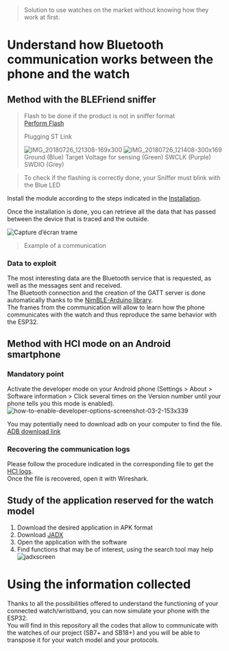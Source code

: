 > Solution to use watches on the market without knowing how they work at first.  
# Understand how Bluetooth communication works between the phone and the watch
## Method with the BLEFriend sniffer
> Flash to be done if the product is not in sniffer format  
> [Perform Flash](https://github.com/G-Rgn/Bracelet-Indicateur-Sportif/tree/ConnectESP32/Flash_NRF51)  
>   
> Plugging ST Link  
>   
> ![IMG_20180726_121308-169x300](https://user-images.githubusercontent.com/71140515/164702079-e4ad2e67-f073-44dc-91f1-7bd02a7f8d86.jpg) ![IMG_20180726_121408-300x169](https://user-images.githubusercontent.com/71140515/164701891-5b72366f-4b68-45bf-949a-9f2a029b5ad8.jpg)  
> Ground (Blue)
Target Voltage for sensing (Green)
SWCLK (Purple)
SWDIO (Grey)  
  
> To check if the flashing is correctly done, your Sniffer must blink with the Blue LED

  
Install the module according to the steps indicated in the [Installation](https://github.com/G-Rgn/Bracelet-Indicateur-Sportif/blob/ConnectESP32/installationSniffer.txt).  

Once the installation is done, you can retrieve all the data that has passed between the device that is traced and the outside.   
  
![Capture d’écran trame](https://user-images.githubusercontent.com/71140515/164703493-ea2b8237-56b7-4523-ac54-d78a7dcfa256.png)
> Example of a communication  

### Data to exploit
The most interesting data are the Bluetooth service that is requested, as well as the messages sent and received.  
The Bluetooth connection and the creation of the GATT server is done automatically thanks to the [NimBLE-Arduino library](https://github.com/h2zero/NimBLE-Arduino).  
The frames from the communication will allow to learn how the phone communicates with the watch and thus reproduce the same behavior with the ESP32.  
## Method with HCI mode on an Android smartphone
### Mandatory point
Activate the developer mode on your Android phone (Settings > About > Software information > Click several times on the Version number
until your phone tells you this mode is enabled).  
![how-to-enable-developer-options-screenshot-03-2-153x339](https://user-images.githubusercontent.com/71140515/164703824-1eb295de-897d-4b8a-b724-5f1891a69f4f.jpg)

You may potentially need to download adb on your computer to find the file. [ADB download link](https://dl.google.com/android/repository/platform-tools-latest-windows.zip)  
### Recovering the communication logs
Please follow the procedure indicated in the corresponding file to get the [HCI logs](https://github.com/G-Rgn/Bracelet-Indicateur-Sportif/blob/ConnectESP32/hciBluetooth.txt).  
Once the file is recovered, open it with Wireshark.  
## Study of the application reserved for the watch model
1. Download the desired application in APK format
2. Download [JADX](https://www.softpedia.com/dyn-postdownload.php/a5035ed4b84749d8d2d91517a3eabd3c/62569f05/38cdc/0/1)
3. Open the application with the software
4. Find functions that may be of interest, using the search tool may help  
![jadxscreen](https://user-images.githubusercontent.com/71140515/164704292-ca937788-fd67-4bb8-aaa9-99f33de0866c.png)

# Using the information collected
Thanks to all the possibilities offered to understand the functioning of your connected watch/wristband, you can now simulate your phone with the ESP32.  
You will find in this repository all the codes that allow to communicate with the watches of our project (SB7+ and SB18+) and you will be able to transpose it for your watch model and your protocols.
